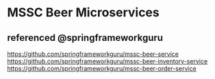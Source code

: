 # MSSC Beer Microservices

## referenced @springframeworkguru

https://github.com/springframeworkguru/mssc-beer-service
https://github.com/springframeworkguru/mssc-beer-inventory-service
https://github.com/springframeworkguru/mssc-beer-order-service
